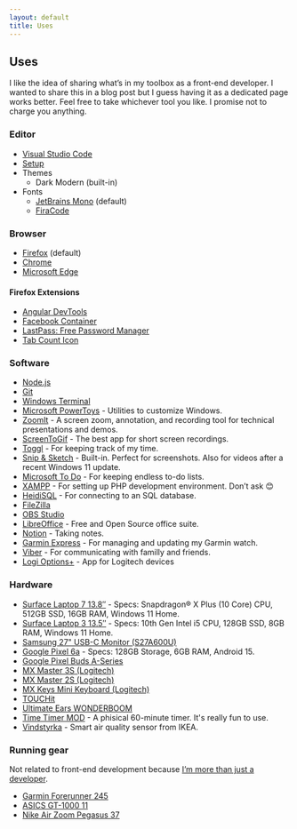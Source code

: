 ```yaml
---
layout: default
title: Uses
---
```


## Uses

I like the idea of sharing what’s in my toolbox as a front-end developer. I wanted to share this in a blog post but I guess having it as a dedicated page works better. Feel free to take whichever tool you like. I promise not to charge you anything.

### Editor

- [Visual Studio Code](https://code.visualstudio.com/)
- [Setup](https://dzhavat.github.io/2021/09/08/my-vs-code-setup.html)
- Themes
  - Dark Modern (built-in)
- Fonts
  - [JetBrains Mono](https://www.jetbrains.com/lp/mono/) (default)
  - [FiraCode](https://github.com/tonsky/FiraCode/)

### Browser

- [Firefox](https://www.mozilla.org/en-US/firefox/new/) (default)
- [Chrome](https://www.google.com/chrome/)
- [Microsoft Edge](https://www.microsoft.com/en-us/edge/)

#### Firefox Extensions

- [Angular DevTools](https://addons.mozilla.org/en-US/firefox/addon/angular-devtools/)
- [Facebook Container](https://addons.mozilla.org/en-US/firefox/addon/facebook-container/)
- [LastPass: Free Password Manager](https://addons.mozilla.org/en-US/firefox/addon/lastpass-password-manager/)
- [Tab Count Icon](https://addons.mozilla.org/en-US/firefox/addon/tab-count-icon/)

### Software

- [Node.js](https://nodejs.org/en)
- [Git](https://git-scm.com/)
- [Windows Terminal](https://github.com/microsoft/terminal)
- [Microsoft PowerToys](https://learn.microsoft.com/en-us/windows/powertoys/) - Utilities to customize Windows.
- [ZoomIt](https://learn.microsoft.com/en-us/sysinternals/downloads/zoomit) - A screen zoom, annotation, and recording tool for technical presentations and demos.
- [ScreenToGif](https://www.screentogif.com/) - The best app for short screen recordings.
- [Toggl](https://toggl.com/toggl-desktop/) - For keeping track of my time.
- [Snip & Sketch](https://apps.microsoft.com/detail/9mz95kl8mr0l?activetab=pivot%3Aoverviewtab&hl=en-us&gl=US) - Built-in. Perfect for screenshots. Also for videos after a recent Windows 11 update.
- [Microsoft To Do](https://todo.microsoft.com/tasks/) - For keeping endless to-do lists.
- [XAMPP](https://www.apachefriends.org/index.html) - For setting up PHP development environment. Don’t ask 😊
- [HeidiSQL](https://www.heidisql.com/) - For connecting to an SQL database.
- [FileZilla](https://filezilla-project.org/)
- [OBS Studio](https://obsproject.com/)
- [LibreOffice](https://www.libreoffice.org/) - Free and Open Source office suite.
- [Notion](https://www.notion.so/) - Taking notes.
- [Garmin Express](https://www.garmin.com/en-US/software/express/windows/) - For managing and updating my Garmin watch.
- [Viber](https://www.viber.com/en/) - For communicating with familly and friends.
- [Logi Options+](https://www.logitech.com/en-eu/software/logi-options-plus.html) - App for Logitech devices 

### Hardware

- [Surface Laptop 7 13.8″](https://www.microsoft.com/en-us/surface/devices/surface-laptop-7th-edition) - Specs: Snapdragon® X Plus (10 Core) CPU, 512GB SSD, 16GB RAM, Windows 11 Home.
- [Surface Laptop 3 13.5″](https://support.microsoft.com/en-us/surface/surface-laptop-3-specs-and-features-75315c06-5d74-07fe-55d5-a8c5cb626849) - Specs: 10th Gen Intel i5 CPU, 128GB SSD, 8GB RAM, Windows 11 Home.
- [Samsung 27" USB-C Monitor (S27A600U)](https://displaysolutions.samsung.com/monitor/detail/1795/S27A600U)
- [Google Pixel 6a](https://store.google.com/us/config/pixel_6a?hl=en-US) - Specs: 128GB Storage, 6GB RAM, Android 15.
- [Google Pixel Buds A-Series](https://store.google.com/us/product/pixel_buds_a_series?hl=en-US)
- [MX Master 3S (Logitech)](https://www.logitech.com/en-us/products/mice/mx-master-3s.910-006556.html)
- [MX Master 2S (Logitech)](https://support.logi.com/hc/en-us/articles/360023459853-MX-MASTER-2S-WIRELESS-MOUSE)
- [MX Keys Mini Keyboard (Logitech)](https://www.logitech.com/en-us/products/keyboards/mx-keys-mini.920-010474.html)
- [TOUCHit](https://sackit.dk/touchit-horetelefoner/70020-touchit-horetelefoner-black.html)
- [Ultimate Ears WONDERBOOM](https://www.ultimateears.com/en-us/wireless-speakers/wonderboom.html)
- [Time Timer MOD](https://www.timetimer.com/collections/all-1/products/time-timer-mod) - A phisical 60-minute timer. It's really fun to use.
- [Vindstyrka](https://www.ikea.com/us/en/p/vindstyrka-air-quality-sensor-smart-30498239/) - Smart air quality sensor from IKEA.

### Running gear

Not related to front-end development because [I’m more than just a developer](https://dzhavat.github.io/2019/07/28/on-being-more-than-just-a-developer.html).

- [Garmin Forerunner 245](https://www.garmin.com/en-US/p/628939/)
- [ASICS GT-1000 11](https://www.asics.com/us/en-us/gt-1000-11/p/ANA_1011B354-022.html)
- [Nike Air Zoom Pegasus 37](https://www.nike.com/running/runningzoom-pegasus-37)
